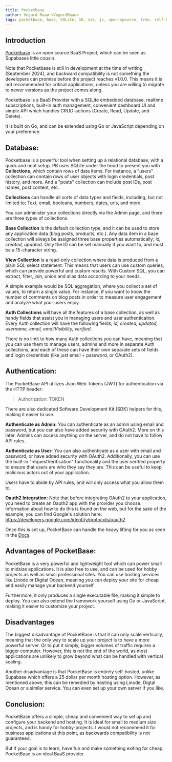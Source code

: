 ```yaml
---
title: Pocketbase
author: Vegard Maaø <VegardMaao>
tags: pocketbase, baas, SQLite, GO, sdk, js, open-spource, free, self-hosting
---
```


## Introduction

[Pocketbase](https://pocketbase.io/) is an open source BaaS Project, which can be seen as Supabases little cousin.

Note that Pocketbase is still in development at the time of writing (September 2024), and backward compatibility is not something the developers can promise before the project reaches v1.0.0. This means it is not recommended for critical applications, unless you are willing to migrate to newer versions as the project comes along.

Pocketbase is a BaaS Provider with a SQLite embedded database, realtime subscriptions, built-in auth management, convenient dashboard UI and simple API which handles CRUD-actions (Create, Read, Update, and Delete).

It is built on Go, and can be extended using Go or JavaScript depending on your preference.

## Database:

Pocketbase is a powerful tool when setting up a relational database, with a quick and neat setup. PB uses SQLite under the hood to present you with **Collections**, which contain rows of data items. For instance, a "users" collection can contain rows of user objects with login credentials, post history, and more. And a "posts" collection can include post IDs, post names, post content, etc.

**Collections** can handle all sorts of data types and fields, including, but not limited to; Text, email, booleans, numbers, dates, urls, and more.

You can administer your collections directly via the Admin page, and there are three types of collections.

**Base Collection** is the default collection type, and it can be used to store any application data (blog posts, products, etc.). Any data item in a base collection will always be assigned three base properties automatically; _id, created, updated_. Only the ID can be set manually if you want to, and must be a 15-character string.

**View Collection** is a read-only collection where data is produced from a plain SQL select statement. This means that users can use custom queries, which can provide powerful and custom results. With Custom SQL, you can extract, filter, join, union and alias data according to your needs.

A simple example would be SQL aggregation, where you collect a set of values, to return a single value. For instance, if you want to know the number of comments on blog posts in order to measure user engagement and analyze what your users enjoy.

**Auth Collections** will have all the features of a base collection, as well as handy fields that assist you in managing users and user authentication. Every Auth collection will have the following fields; _id, created, updated, username, email, emailVisibility, verified_.

There is no limit to how many Auth collections you can have, meaning that you can use them to manage users, admins and more in separate Auth collections, and each of these can have their own separate sets of fields and login credentials (like just email + password, or OAuth2).

## Authentication:

The PocketBase API utilizes Json Web Tokens (JWT) for authentication via the HTTP header:

> Authorization: TOKEN

There are also dedicated Software Development Kit (SDK) helpers for this, making it easier to use.

**Authenticate as Admin:**
You can authenticate as an admin using email and password, but you can also have added security with OAuth2. More on this later. Admins can access anything on the server, and do not have to follow API rules.

**Authenticate as User:**
You can also authenticate as a user with email and password, or have added security with OAuth2. Additionally, you can use the built-in "requestVerification" functionality and the user.verified property to ensure that users are who they say they are. This can be useful to keep malicious actors out of your application.

Users have to abide by API rules, and will only access what you allow them to.

**Oauth2 Integration:**
Note that before integrating OAuth2 to your application, you need to create an Oauth2 app with the provider you choose. Information about how to do this is found on the web, but for the sake of the example, you can find Google's solution here:
https://developers.google.com/identity/protocols/oauth2

Once this is set up, PocketBase can handle the heavy lifting for you as seen in the [Docs](https://pocketbase.io/docs/authentication/).

## Advantages of PocketBase:

PocketBase is a very powerful and lightweight tool which can power small to midsize applications. It is also free to use, and can be used for hobby projects as well as small professional sites. You can use hosting services like Linode or Digital Ocean, meaning you can deploy your site for cheap and easily manage your backend yourself.

Furthermore, it only produces a single executable file, making it simple to deploy. You can also extend the framework yourself using Go or JavaScript, making it easier to customize your project.

## Disadvantages

The biggest disadvantage of PocketBase is that it can only scale vertically, meaning that the only way to scale up your project is to have a more powerful server. Or to put it simply, bigger volumes of traffic requires a bigger computer. However, this is not the end of the world, as most applications are unlikely to grow beyond what can be handled with vertical scaling.

Another disadvantage is that PocketBase is entirely self-hosted, unlike Supabase which offers a 25 dollar per month hosting option. However, as mentioned above, this can be remedied by hosting using Linode, Digtal Ocean or a similar service. You can even set up your own server if you like.

## Conclusion:

PocketBase offers a simple, cheap and convenient way to set up and configure your backend and hosting. It is ideal for small to medium size projects, and is handy for hobby-projects. I would not recommend it for business applications at this point, as backwards compatibility is not guaranteed.

But if your goal is to learn, have fun and make something exiting for cheap, PocketBase is an ideal BaaS provider.
